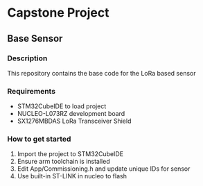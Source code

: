# Capstone Project
## Base Sensor

### Description
This repository contains the base code for the LoRa based sensor

### Requirements
- STM32CubeIDE to load project
- NUCLEO-L073RZ development board
- SX1276MBDAS LoRa Transceiver Shield

### How to get started
1. Import the project to STM32CubeIDE
2. Ensure arm toolchain is installed
3. Edit App/Commissioning.h and update unique IDs for sensor
4. Use built-in ST-LINK in nucleo to flash
